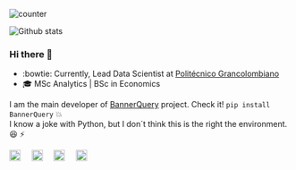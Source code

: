 ![counter](https://enh3txfdxq3wx3i.m.pipedream.net)

![Github stats](https://github-readme-stats.vercel.app/api?username=sergiomora03)

### Hi there 👋

- :bowtie: Currently, Lead Data Scientist at [Politécnico Grancolombiano](https://www.poli.edu.co/)
- 🎓 MSc Analytics | BSc in Economics

I am the main developer of [BannerQuery](https://pypi.org/project/BannerQuery/) project. Check it! ```pip install BannerQuery``` :boom: </br>
I know a joke with Python, but I don´t think this is the right the environment. :laughing: ⚡

<a href="https://www.linkedin.com/in/sergiomorapardo/" title="Linkedin"><img src="https://haifengjin.com/img/linkedin.svg" width="20"></a>
&nbsp; &nbsp;
<a href="https://sergiomora03.github.io/" title="知乎"><img src="https://haifengjin.com/img/github.svg" width="20"></a>
&nbsp; &nbsp;
<a href="mailto:sergiomora823@gmail.com" title="知乎"><img src="https://haifengjin.com/img/mail.svg" width="20"></a>
&nbsp; &nbsp;
<a href="https://www.canva.com/design/DADhSYqSGD4/1rn2crvsGf4aLQNChQLlJA/view?utm_content=DADhSYqSGD4&utm_campaign=designshare&utm_medium=link&utm_source=sharebutton" title="知乎"><img src="https://haifengjin.com/img/scholar.svg" width="20"></a>



<!--
**sergiomora03/sergimora03** is a ✨ _special_ ✨ repository because its `README.md` (this file) appears on your GitHub profile.

https://www.geeksforgeeks.org/how-to-add-a-readme-to-your-github-profile/

![ReadMe Card](https://github-readme-stats.vercel.app/api/pin/?username=sergiomora03&repo=BannerQuery)

Here are some ideas to get you started:

- 🔭 I’m currently working on ...
- 🌱 I’m currently learning ...
- 👯 I’m looking to collaborate on ...
- 🤔 I’m looking for help with ...
- 💬 Ask me about my **Python library** [BannerQuery](https://pypi.org/project/BannerQuery/) -> Check it! ```pip install BannerQuery``` :boom:
- 📫 How to reach me: [sergiomora03.github.io](https://sergiomora03.github.io/)
- 😄 Pronouns: ...
- ⚡ Fun fact: ...
-->
